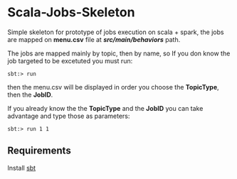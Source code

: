# Scala-Jobs-Skeleton

Simple skeleton for prototype of jobs execution on scala + spark, the jobs are mapped on **menu.csv** file at ***src/main/behaviors*** path.

The jobs are mapped mainly by topic, then by name, so If you don know the job targeted to be excetuted you must run:

```
sbt:> run
```

then the menu.csv will be displayed in order you choose the **TopicType**, then the **JobID**.

If you already know the the **TopicType** and the **JobID** you can take advantage and type those as parameters:

```
sbt:> run 1 1
```

## Requirements

Install [sbt](https://www.scala-sbt.org/download/)
